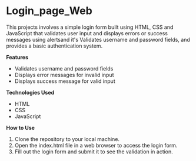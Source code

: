 # Login_page_Web
This projects involves a simple login form built using HTML, CSS and JavaScript that validates user input and displays errors or success messages using alertsand it's
Validates username and password fields, and provides a basic authentication system.

**Features**
- Validates username and password fields
- Displays error messages for invalid input
- Displays success message for valid input

**Technologies Used**
- HTML
- CSS
- JavaScript

**How to Use**
1. Clone the repository to your local machine.
2. Open the index.html file in a web browser to access the login form.
3. Fill out the login form and submit it to see the validation in action.


